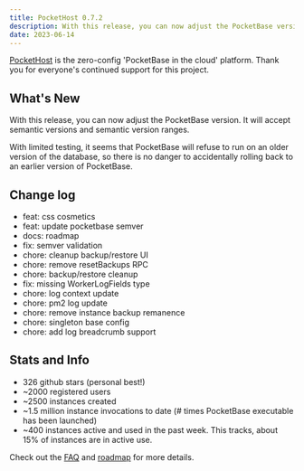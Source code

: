 ```yaml
---
title: PocketHost 0.7.2
description: With this release, you can now adjust the PocketBase version. It will accept semantic versions and semantic version ranges.
date: 2023-06-14
---
```


[PocketHost](https://pockethost.io) is the zero-config 'PocketBase in the cloud' platform. Thank you for everyone's continued support for this project.

## What's New

With this release, you can now adjust the PocketBase version. It will accept semantic versions and semantic version ranges.

With limited testing, it seems that PocketBase will refuse to run on an older version of the database, so there is no danger to accidentally rolling back to an earlier version of PocketBase.

## Change log

- feat: css cosmetics
- feat: update pocketbase semver
- docs: roadmap
- fix: semver validation
- chore: cleanup backup/restore UI
- chore: remove resetBackups RPC
- chore: backup/restore cleanup
- fix: missing WorkerLogFields type
- chore: log context update
- chore: pm2 log update
- chore: remove instance backup remanence
- chore: singleton base config
- chore: add log breadcrumb support

## Stats and Info

- 326 github stars (personal best!)
- ~2000 registered users
- ~2500 instances created
- ~1.5 million instance invocations to date (# times PocketBase executable has been launched)
- ~400 instances active and used in the past week. This tracks, about 15% of instances are in active use.

Check out the [FAQ](https://pockethost.io/docs/overview/faq) and [roadmap](https://pockethost.io/docs/overview/roadmap) for more details.
